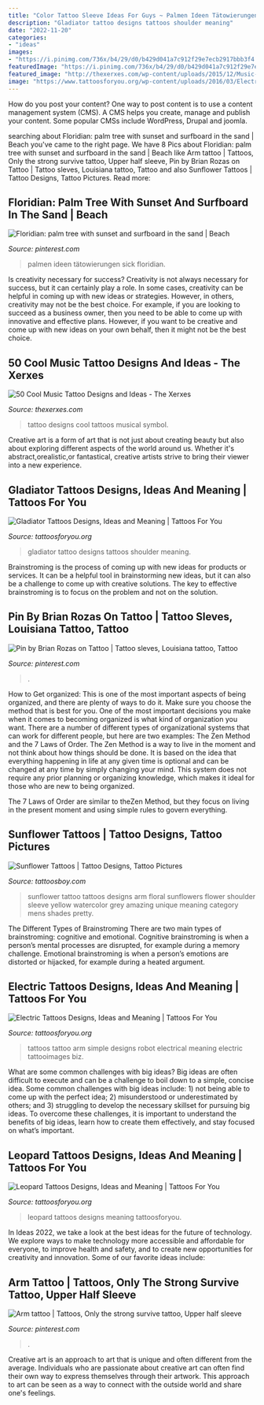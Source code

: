 ```yaml
---
title: "Color Tattoo Sleeve Ideas For Guys ~ Palmen Ideen Tätowierungen Sick Floridian"
description: "Gladiator tattoo designs tattoos shoulder meaning"
date: "2022-11-20"
categories:
- "ideas"
images:
- "https://i.pinimg.com/736x/b4/29/d0/b429d041a7c912f29e7ecb2917bbb3f4.jpg"
featuredImage: "https://i.pinimg.com/736x/b4/29/d0/b429d041a7c912f29e7ecb2917bbb3f4.jpg"
featured_image: "http://thexerxes.com/wp-content/uploads/2015/12/Music-Tattoo-Designs-for-Men.jpg"
image: "https://www.tattoosforyou.org/wp-content/uploads/2016/03/Electrical-Tattoos.jpg"
---
```



How do you post your content?
One way to post content is to use a content management system (CMS). A CMS helps you create, manage and publish your content. Some popular CMSs include WordPress, Drupal and joomla.

	

		
searching about Floridian: palm tree with sunset and surfboard in the sand | Beach you've came to the right page. We have 8 Pics about Floridian: palm tree with sunset and surfboard in the sand | Beach like Arm tattoo | Tattoos, Only the strong survive tattoo, Upper half sleeve, Pin by Brian Rozas on Tattoo | Tattoo sleves, Louisiana tattoo, Tattoo and also Sunflower Tattoos | Tattoo Designs, Tattoo Pictures. Read more:
		
    
## Floridian: Palm Tree With Sunset And Surfboard In The Sand | Beach

<img loading=lazy src="https://i.pinimg.com/736x/95/30/01/9530018e9ec6c301b85a7b872cbb74fc.jpg" onerror="this.onerror=null;this.src='https://tse3.mm.bing.net/th?id=OIP.KN0jcnQ9mYd4jD94CCIT0wHaJ3&amp;pid=15.1';" alt="Floridian: palm tree with sunset and surfboard in the sand | Beach">

_Source: pinterest.com_

>palmen ideen tätowierungen sick floridian. 

	

Is creativity necessary for success?
Creativity is not always necessary for success, but it can certainly play a role. In some cases, creativity can be helpful in coming up with new ideas or strategies. However, in others, creativity may not be the best choice. For example, if you are looking to succeed as a business owner, then you need to be able to come up with innovative and effective plans. However, if you want to be creative and come up with new ideas on your own behalf, then it might not be the best choice.

    
## 50 Cool Music Tattoo Designs And Ideas - The Xerxes

<img loading=lazy src="http://thexerxes.com/wp-content/uploads/2015/12/Music-Tattoo-Designs-for-Men.jpg" onerror="this.onerror=null;this.src='https://tse4.mm.bing.net/th?id=OIP.PEQ1DaZlcXazSR_Pgkw_WAHaMU&amp;pid=15.1';" alt="50 Cool Music Tattoo Designs and Ideas - The Xerxes">

_Source: thexerxes.com_

>tattoo designs cool tattoos musical symbol. 

	

Creative art is a form of art that is not just about creating beauty but also about exploring different aspects of the world around us. Whether it's abstract,orealistic,or fantastical, creative artists strive to bring their viewer into a new experience.

    
## Gladiator Tattoos Designs, Ideas And Meaning | Tattoos For You

<img loading=lazy src="https://www.tattoosforyou.org/wp-content/uploads/2016/03/Gladiator-Tattoo-Shoulder.jpg" onerror="this.onerror=null;this.src='https://tse4.mm.bing.net/th?id=OIP.wWPAqvNAzoSen_tBOxjx3AHaJ4&amp;pid=15.1';" alt="Gladiator Tattoos Designs, Ideas and Meaning | Tattoos For You">

_Source: tattoosforyou.org_

>gladiator tattoo designs tattoos shoulder meaning. 

	

Brainstroming is the process of coming up with new ideas for products or services. It can be a helpful tool in brainstorming new ideas, but it can also be a challenge to come up with creative solutions. The key to effective brainstroming is to focus on the problem and not on the solution.

    
## Pin By Brian Rozas On Tattoo | Tattoo Sleves, Louisiana Tattoo, Tattoo

<img loading=lazy src="https://i.pinimg.com/736x/b8/bc/b7/b8bcb75210976f5f8d1c90bd5870e090.jpg" onerror="this.onerror=null;this.src='https://tse3.mm.bing.net/th?id=OIP.qI64s2f2RJK19MjLhU4lEgHaNJ&amp;pid=15.1';" alt="Pin by Brian Rozas on Tattoo | Tattoo sleves, Louisiana tattoo, Tattoo">

_Source: pinterest.com_

>. 

	

How to Get organized: This is one of the most important aspects of being organized, and there are plenty of ways to do it. Make sure you choose the method that is best for you.
One of the most important decisions you make when it comes to becoming organized is what kind of organization you want. There are a number of different types of organizational systems that can work for different people, but here are two examples: The Zen Method and the 7 Laws of Order.
The Zen Method is a way to live in the moment and not think about how things should be done. It is based on the idea that everything happening in life at any given time is optional and can be changed at any time by simply changing your mind. This system does not require any prior planning or organizing knowledge, which makes it ideal for those who are new to being organized.

The 7 Laws of Order are similar to theZen Method, but they focus on living in the present moment and using simple rules to govern everything.

    
## Sunflower Tattoos | Tattoo Designs, Tattoo Pictures

<img loading=lazy src="http://www.tattoosboy.com/wp-content/uploads/2016/04/Wondrful-Sunflower-Tattoo-TB1294.jpg" onerror="this.onerror=null;this.src='https://tse3.mm.bing.net/th?id=OIP.NGcLLgdSYlEL3g4U9EZl9gHaLG&amp;pid=15.1';" alt="Sunflower Tattoos | Tattoo Designs, Tattoo Pictures">

_Source: tattoosboy.com_

>sunflower tattoo tattoos designs arm floral sunflowers flower shoulder sleeve yellow watercolor grey amazing unique meaning category mens shades pretty. 

	

The Different Types of Brainstroming
There are two main types of brainstroming: cognitive and emotional. Cognitive brainstroming is when a person’s mental processes are disrupted, for example during a memory challenge. Emotional brainstroming is when a person’s emotions are distorted or hijacked, for example during a heated argument.

    
## Electric Tattoos Designs, Ideas And Meaning | Tattoos For You

<img loading=lazy src="https://www.tattoosforyou.org/wp-content/uploads/2016/03/Electrical-Tattoos.jpg" onerror="this.onerror=null;this.src='https://tse4.mm.bing.net/th?id=OIP.kNpGgt1vEQkNEAa-hwqOggHaJ4&amp;pid=15.1';" alt="Electric Tattoos Designs, Ideas and Meaning | Tattoos For You">

_Source: tattoosforyou.org_

>tattoos tattoo arm simple designs robot electrical meaning electric tattooimages biz. 

	

What are some common challenges with big ideas?
Big ideas are often difficult to execute and can be a challenge to boil down to a simple, concise idea. Some common challenges with big ideas include: 1) not being able to come up with the perfect idea; 2) misunderstood or underestimated by others; and 3) struggling to develop the necessary skillset for pursuing big ideas. To overcome these challenges, it is important to understand the benefits of big ideas, learn how to create them effectively, and stay focused on what’s important.

    
## Leopard Tattoos Designs, Ideas And Meaning | Tattoos For You

<img loading=lazy src="https://www.tattoosforyou.org/wp-content/uploads/2013/11/Leopard-Tattoos-Designs.jpg" onerror="this.onerror=null;this.src='https://tse3.mm.bing.net/th?id=OIP.pN0uiXtk8dsbZGVlIg0lnwHaJ4&amp;pid=15.1';" alt="Leopard Tattoos Designs, Ideas and Meaning | Tattoos For You">

_Source: tattoosforyou.org_

>leopard tattoos designs meaning tattoosforyou. 

	

In Ideas 2022, we take a look at the best ideas for the future of technology. We explore ways to make technology more accessible and affordable for everyone, to improve health and safety, and to create new opportunities for creativity and innovation. Some of our favorite ideas include: 

    
## Arm Tattoo | Tattoos, Only The Strong Survive Tattoo, Upper Half Sleeve

<img loading=lazy src="https://i.pinimg.com/736x/b4/29/d0/b429d041a7c912f29e7ecb2917bbb3f4.jpg" onerror="this.onerror=null;this.src='https://tse3.mm.bing.net/th?id=OIP.b0wSILnmxpf7lBzfT_r2LgHaNK&amp;pid=15.1';" alt="Arm tattoo | Tattoos, Only the strong survive tattoo, Upper half sleeve">

_Source: pinterest.com_

>. 

	

Creative art is an approach to art that is unique and often different from the average. Individuals who are passionate about creative art can often find their own way to express themselves through their artwork. This approach to art can be seen as a way to connect with the outside world and share one's feelings.


